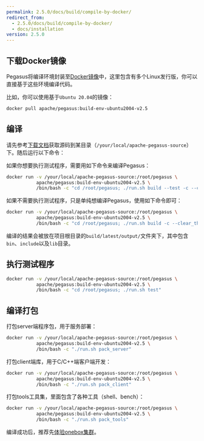```yaml
---
permalink: 2.5.0/docs/build/compile-by-docker/
redirect_from:
  - 2.5.0/docs/build/compile-by-docker/
  - docs/installation
version: 2.5.0
---
```


## 下载Docker镜像

Pegasus将编译环境封装至[Docker镜像](https://hub.docker.com/r/apache/pegasus/tags?page=1&name=env)中，这里包含有多个Linux发行版，你可以直接基于这些环境编译代码。

比如，你可以使用基于`Ubuntu 20.04`的镜像：

```bash
docker pull apache/pegasus:build-env-ubuntu2004-v2.5
```

## 编译

请先参考[下载文档](/docs/downloads)获取源码到某目录（`/your/local/apache-pegasus-source`）下。随后运行以下命令：

如果你想要执行测试程序，需要用如下命令来编译Pegasus：

```bash
docker run -v /your/local/apache-pegasus-source:/root/pegasus \
           apache/pegasus:build-env-ubuntu2004-v2.5 \
           /bin/bash -c "cd /root/pegasus; ./run.sh build --test -c --clear_thirdparty -j $(nproc)"
```

如果不需要执行测试程序，只是单纯想编译Pegasus，使用如下命令即可：

```bash
docker run -v /your/local/apache-pegasus-source:/root/pegasus \
           apache/pegasus:build-env-ubuntu2004-v2.5 \
           /bin/bash -c "cd /root/pegasus; ./run.sh build -c --clear_thirdparty -j $(nproc)"
```

编译的结果会被放在项目根目录的`build/latest/output/`文件夹下，其中包含`bin`、`include`以及`lib`目录。

## 执行测试程序

```bash
docker run -v /your/local/apache-pegasus-source:/root/pegasus \
           apache/pegasus:build-env-ubuntu2004-v2.5 \
           /bin/bash -c "cd /root/pegasus; ./run.sh test"
```

## 编译打包

打包server端程序包，用于服务部署：

```bash
docker run -v /your/local/apache-pegasus-source:/root/pegasus \
           apache/pegasus:build-env-ubuntu2004-v2.5 \
           /bin/bash -c "./run.sh pack_server"
```

打包client端库，用于C/C++端客户端开发：

```bash
docker run -v /your/local/apache-pegasus-source:/root/pegasus \
           apache/pegasus:build-env-ubuntu2004-v2.5 \
           /bin/bash -c "./run.sh pack_client"
```

打包tools工具集，里面包含了各种工具（shell、bench）：

```bash
docker run -v /your/local/apache-pegasus-source:/root/pegasus \
           apache/pegasus:build-env-ubuntu2004-v2.5 \
           /bin/bash -c "./run.sh pack_tools"
```

编译成功后，推荐先[体验onebox集群](/overview/onebox)。
